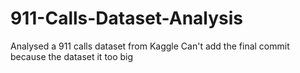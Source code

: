 # 911-Calls-Dataset-Analysis
Analysed a 911 calls dataset from Kaggle
Can't add the final commit because the dataset it too big
